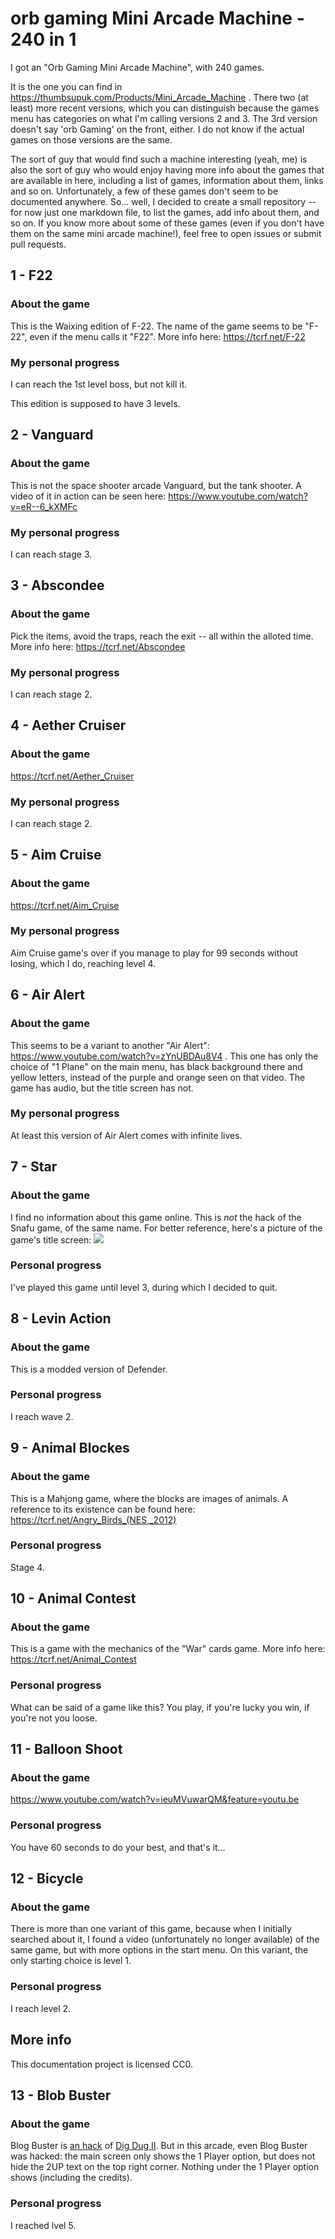 # orb gaming Mini Arcade Machine - 240 in 1

I got an "Orb Gaming Mini Arcade Machine", with 240 games.

It is the one you can find in https://thumbsupuk.com/Products/Mini_Arcade_Machine . There two (at least) more recent versions, which you can distinguish because the games menu has categories on what I'm calling versions 2 and 3. The 3rd version doesn't say 'orb Gaming' on the front, either. I do not know if the actual games on those versions are the same.

The sort of guy that would find such a machine interesting (yeah, me) is also the sort of guy who would enjoy having more info about the games that are available in here, including a list of games, information about them, links and so on. Unfortunately, a few of these games don't seem to be documented anywhere. So... well, I decided to create a small repository -- for now just one markdown file, to list the games, add info about them, and so on. If you know more about some of these games (even if you don't have them on the same mini arcade machine!), feel free to open issues or submit pull requests.

##   1 - F22

### About the game

This is the Waixing edition of F-22. The name of the game seems to be "F-22", even if the menu calls it "F22". More info here: https://tcrf.net/F-22

### My personal progress

I can reach the 1st level boss, but not kill it.

This edition is supposed to have 3 levels.

##   2 - Vanguard

### About the game

This is not the space shooter arcade Vanguard, but the tank shooter. A video of it in action can be seen here: https://www.youtube.com/watch?v=eR--6_kXMFc

### My personal progress

I can reach stage 3.

##   3 - Abscondee

### About the game

Pick the items, avoid the traps, reach the exit -- all within the alloted time. More info here: https://tcrf.net/Abscondee

### My personal progress

I can reach stage 2.

##   4 - Aether Cruiser

### About the game

https://tcrf.net/Aether_Cruiser

### My personal progress

I can reach stage 2.

##   5 - Aim Cruise

### About the game

https://tcrf.net/Aim_Cruise

### My personal progress

Aim Cruise game's over if you manage to play for 99 seconds without losing, which I do, reaching level 4.

##   6 - Air Alert

### About the game

This seems to be a variant to another "Air Alert": https://www.youtube.com/watch?v=zYnUBDAu8V4 . This one has only the choice of "1 Plane" on the main menu, has black background there and yellow letters, instead of the purple and orange seen on that video. The game has audio, but the title screen has not.

### My personal progress

At least this version of Air Alert comes with infinite lives.

##   7 - Star

### About the game

I find no information about this game online. This is *not* the hack of the Snafu game, of the same name. For better reference, here's a picture of the game's title screen:
![](star.png)

### Personal progress

I've played this game until level 3, during which I decided to quit.

##   8 - Levin Action

### About the game

This is a modded version of Defender.

### Personal progress

I reach wave 2.

##   9 - Animal Blockes

### About the game

This is a Mahjong game, where the blocks are images of animals. A reference to its existence can be found here: https://tcrf.net/Angry_Birds_(NES,_2012)

### Personal progress

Stage 4.

##  10 - Animal Contest

### About the game

This is a game with the mechanics of the "War" cards game. More info here: https://tcrf.net/Animal_Contest

### Personal progress

What can be said of a game like this? You play, if you're lucky you win, if you're not you loose.

##  11 - Balloon Shoot

### About the game

https://www.youtube.com/watch?v=ieuMVuwarQM&feature=youtu.be

### Personal progress

You have 60 seconds to do your best, and that's it...

## 12 - Bicycle

### About the game

There is more than one variant of this game, because when I initially searched about it, I found a video (unfortunately no longer available) of the same game, but with more options in the start menu. On this variant, the only starting choice is level 1.

### Personal progress

I reach level 2.

## More info

This documentation project is licensed CC0.

## 13 - Blob Buster

### About the game

Blog Buster is [an hack](https://www.romhacking.net/hacks/1410/) of [Dig Dug II](https://en.wikipedia.org/wiki/Dig_Dug_II). But in this arcade, even Blog Buster was hacked: the main screen only shows the 1 Player option, but does not hide the 2UP text on the top right corner. Nothing under the 1 Player option shows (including the credits).

### Personal progress

I reached lvel 5.
